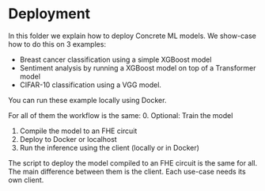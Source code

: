 # Deployment

In this folder we explain how to deploy Concrete ML models.
We show-case how to do this on 3 examples:

- Breast cancer classification using a simple XGBoost model
- Sentiment analysis by running a XGBoost model on top of a Transformer model
- CIFAR-10 classification using a VGG model.

You can run these example locally using Docker.

For all of them the workflow is the same:
0\. Optional: Train the model

1. Compile the model to an FHE circuit
1. Deploy to Docker or localhost
1. Run the inference using the client (locally or in Docker)

The script to deploy the model compiled to an FHE circuit is the same for all. The main difference between them is the client. Each use-case needs its own client.
